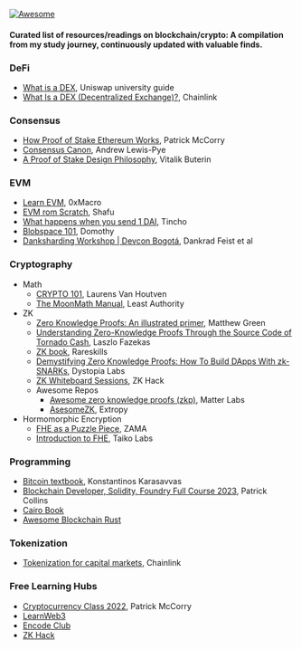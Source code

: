 [![Awesome](https://awesome.re/badge-flat2.svg)](https://awesome.re)
#### Curated list of resources/readings on blockchain/crypto: A compilation from my study journey, continuously updated with valuable finds.

### DeFi
- [What is a DEX](https://uniswap.university/guides/view/what-is-a-dex-uniswap/0), Uniswap university guide
- [What Is a DEX (Decentralized Exchange)?](https://chain.link/education-hub/what-is-decentralized-exchange-dex), Chainlink


### Consensus
- [How Proof of Stake Ethereum Works](https://www.cryptofrens.info/p/how-proof-of-stake-ethereum-works?utm_campaign=post&utm_medium=web), Patrick McCorry
- [Consensus Canon](https://a16zcrypto.com/posts/article/consensus-canon/), Andrew Lewis-Pye
- [A Proof of Stake Design Philosophy](https://medium.com/@VitalikButerin/a-proof-of-stake-design-philosophy-506585978d51), Vitalik Buterin


### EVM
- [Learn EVM](https://learnevm.com/chapters/intro/overview), 0xMacro
- [EVM rom Scratch](https://evm-from-scratch.xyz/), Shafu
- [What happens when you send 1 DAI](https://www.notonlyowner.com/learn/what-happens-when-you-send-one-dai), Tincho
- [Blobspace 101](https://domothy.com/blobspace/), Domothy
- [Danksharding Workshop | Devcon Bogotá](https://archive.devcon.org/archive/watch/6/danksharding-workshop/?tab=YouTube), Dankrad Feist et al


### Cryptography
- Math
  - [CRYPTO 101](https://www.crypto101.io/), Laurens Van Houtven
  - [The MoonMath Manual](https://leastauthority.com/community-matters/moonmath-manual/), Least Authority
- ZK
  - [Zero Knowledge Proofs: An illustrated primer](https://blog.cryptographyengineering.com/2014/11/27/zero-knowledge-proofs-illustrated-primer/), Matthew Green  
  - [Understanding Zero-Knowledge Proofs Through the Source Code of Tornado Cash](https://betterprogramming.pub/understanding-zero-knowledge-proofs-through-the-source-code-of-tornado-cash-41d335c5475f), Laszlo Fazekas
  - [ZK book](https://www.rareskills.io/zk-book), Rareskills
  - [Demystifying Zero Knowledge Proofs: How To Build DApps With zk-SNARKs](https://youtube.com/playlist?list=PLOZHkgsn2AzNWJF9fIoPpM8ZejOJEyYtY&si=-J0Mc-tHrLAiJA38), Dystopia Labs
  - [ZK Whiteboard Sessions](https://www.youtube.com/playlist?list=PLj80z0cJm8QErn3akRcqvxUsyXWC81OGq), ZK Hack
  - Awesome Repos    
    - [Awesome zero knowledge proofs (zkp)](https://github.com/matter-labs/awesome-zero-knowledge-proofs), Matter Labs
    - [AsesomeZK](https://github.com/ExtropyIO/AwesomeZK), Extropy
- Hormomorphic Encryption
  - [FHE as a Puzzle Piece](https://www.zama.ai/post/fhe-as-a-puzzle-piece), ZAMA
  - [Introduction to FHE](https://taiko.mirror.xyz/2O9rJeB-1PalQeYQlZkn4vgRNr_PgzaO8TWUOM5wf3M), Taiko Labs


### Programming
- [Bitcoin textbook](https://kkarasavvas.com/assets/bitcoin-textbook.pdf), Konstantinos Karasavvas
- [Blockchain Developer, Solidity, Foundry Full Course 2023](https://www.youtube.com/playlist?list=PL4Rj_WH6yLgWe7TxankiqkrkVKXIwOP42), Patrick Collins
- [Cairo Book](https://book.cairo-lang.org/)
- [Awesome Blockchain Rust](https://github.com/rust-in-blockchain/awesome-blockchain-rust)


### Tokenization
- [Tokenization for capital markets](https://blog.chain.link/tokenization-for-capital-markets/), Chainlink


### Free Learning Hubs
- [Cryptocurrency Class 2022](https://pisa.watch/), Patrick McCorry
- [LearnWeb3](https://learnweb3.io/)
- [Encode Club](https://www.encode.club/)
- [ZK Hack](https://zkhack.dev/)

